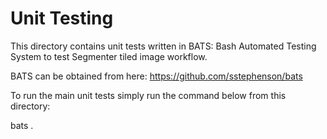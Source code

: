 Unit Testing
============

This directory contains unit tests written in BATS: Bash Automated Testing
System to test Segmenter tiled image workflow.

BATS can be obtained from here:  https://github.com/sstephenson/bats

To run the main unit tests simply run the command below from this directory:

 bats .

